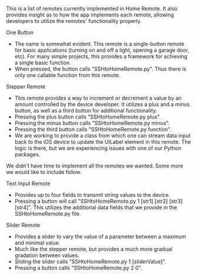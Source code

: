 This is a list of remotes currently implemented in Home Remote. It also provides insight as to how the app implements each remote, allowing developers to utilize the remotes' functionality properly.

One Button
- The name is somewhat evident. This remote is a single-button remote for basic applications (turning on and off a light, opening a garage door, etc). For many simple projects, this provides a framework for achieving a single basic function.
- When pressed, the button calls "SSHtoHomeRemote.py". Thus there is only one callable function from this remote.

Stepper Remote
- This remote provides a way to increment or decrement a value by an amount controlled by the device developer. It utilizes a plus and a minus button, as well as a third button for additional functionality.
- Pressing the plus button calls "SSHtoHomeRemote.py plus".
- Pressing the minus button calls "SSHtoHomeRemote.py minus".
- Pressing the third button calls "SSHtoHomeRemote.py function".
- We are working to provide a class from which one can stream data input back to the iOS device to update the UILabel element in this remote. The logic is there, but we are experiencing issues with one of our Python packages.

We didn't have time to implement all the remotes we wanted. Some more we would like to include follow.

Text Input Remote
- Provides up to four fields to transmit string values to the device.
- Pressing a button will call "SSHtoHomeRemote.py 1 [str1] [str2] [str3] [str4]". This utilizes the additional data fields that we provide in the SSHtoHomeRemote.py file.

Slider Remote
- Provides a slider to vary the value of a parameter between a maximum and minimal value.
- Much like the stepper remote, but provides a much more gradual gradation between values.
- Sliding the slider calls "SSHtoHomeRemote.py 1 [sliderValue]".
- Pressing a button calls "SSHtoHomeRemote.py 2 0".
